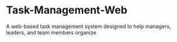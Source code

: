 # Task-Management-Web
A web-based task management system designed to help managers, leaders, and team members organize
